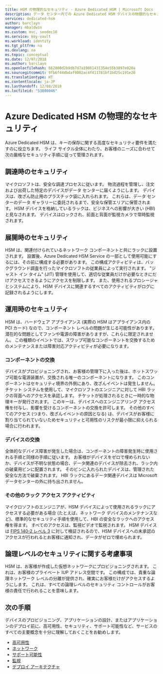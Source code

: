 ```yaml
---
title: HSM の物理的なセキュリティ - Azure Dedicated HSM | Microsoft Docs
description: データ センター内での Azure Dedicated HSM デバイスの物理的なセキュリティに関する情報
services: dedicated-hsm
author: barclayn
manager: mbaldwin
ms.custom: mvc, seodec18
ms.service: key-vault
ms.workload: identity
ms.tgt_pltfrm: na
ms.devlang: na
ms.topic: conceptual
ms.date: 12/07/2018
ms.author: barclayn
ms.openlocfilehash: 662800d2b9db7d7a19861431354e55b3897e020a
ms.sourcegitcommit: 9fb6f44dbdaf9002ac4f411781bf1bd25c191e26
ms.translationtype: HT
ms.contentlocale: ja-JP
ms.lasthandoff: 12/08/2018
ms.locfileid: "53080046"
---
```

# <a name="azure-dedicated-hsm-physical-security"></a>Azure Dedicated HSM の物理的なセキュリティ

Azure Dedicated HSM は、キーの保存に関する高度なセキュリティ要件を満たすのに役立ちます。 ライフ サイクル全体にわたり、お客様のニーズに合わせて次の厳格なセキュリティ手順に従って管理されます。

## <a name="security-through-procurement"></a>調達時のセキュリティ

マイクロソフトは、安全な調達プロセスに従います。 物流過程を管理し、注文および出荷した特定のデバイスがデータ センターに届くようにします。 デバイスは、改ざん防止用のプラスチック袋に入れられます。 これらは、データ センターのデータ ギャラリーに委託されるまで、安全な保管エリアに保管されます。  HSM デバイスを格納しているラックは、ビジネスへの影響が大きい (HBI) と見なされます。 デバイスはロックされ、前面と背面が監視カメラで常時監視されます。

## <a name="security-through-deployment"></a>展開時のセキュリティ

HSM は、関連付けられているネットワーク コンポーネントと共にラックに設置されます。 設置後、Azure Dedicated HSM Service の一部として使用可能にするには、その前に構成する必要があります。 この構成アクティビティは、バックグラウンド調査を行ったマイクロソフトの従業員によって実行されます。 "ジャスト イン タイム" (JIT) 管理を使用して、適切な従業員だけが必要なときにだけアクセスできるようにアクセスを制限します。 また、使用されるプロシージャとシステムにより、HSM デバイスに関連するすべてのアクティビティがログに記録されるようにします。

## <a name="security-in-operations"></a>運用時のセキュリティ

HSM は、ハードウェア アプライアンス (実際の HSM はアプライアンス内の PCI カード) なので、コンポーネント レベルの問題が生じる可能性があります。 潜在的な問題としてファンや電源の障害がありますが、これらに限定されません。 この種類のイベントでは、スワップ可能なコンポーネントを交換するためのメンテナンスまたは障害対応アクティビティが必要になります。

### <a name="component-replacement"></a>コンポーネントの交換

デバイスがプロビジョニングされ、お客様の管理下に入った後は、ホットスワップ可能な電源装置が、交換される唯一のコンポーネントになります。 このコンポーネントはセキュリティ境界の外側にあり、改ざんイベントは発生しません。 チケット システムを使用して、マイクロソフトのエンジニアに対して HBI ラックの背面へのアクセスを承認します。 チケットが処理されるときに一時的な物理キーが発行されます。 このキーは、デバイスへのエンジニアリング アクセス権を付与し、影響を受けるコンポーネントの交換を許可します。 その他のすべてのアクセス (つまり、改ざんイベントの原因となる) は、デバイスがお客様に割り当てられていないためセキュリティと可用性のリスクが最小限に抑えられる場合に行われます。  

### <a name="device-replacement"></a>デバイスの交換

全体的なデバイス障害が発生した場合は、コンポーネントの障害発生時に使用される手順と同様の手順に従います。 お客様がデバイスをゼロで埋められないか、デバイスが不明な状態の場合、データ関連のデバイスが除去され、ラック内の破棄用ビンに配置されます。 そのビンに入れられたデバイスは、管理された安全な方法で破棄されます。 HBI ラックにあるデータ関連デバイスは Microsoft データセンターの外に持ち出されません。

### <a name="other-rack-access-activities"></a>その他のラック アクセス アクティビティ

マイクロソフトのエンジニアが、HSM デバイスによって使用されるラックにアクセスする必要がある場合 (たとえば、ネットワーク デバイスのメンテナンスなど)、標準的なセキュリティ手順を使用して、HBI の安全なラックへのアクセス権を得ます。 すべてのアクセスは、監視ビデオで監視されます。 HSM デバイスは [FIPS 140-2 レベル 3](https://nvlpubs.nist.gov/nistpubs/FIPS/NIST.FIPS.140-2.pdf) に対して検証されるので、HSM デバイスへの未承認のアクセスが行われるとお客様に通知され、データがゼロで埋められます。

## <a name="logical-level-security-considerations"></a>論理レベルのセキュリティに関する考慮事項

HSM は、お客様が作成した仮想ネットワークにプロビジョニングされます。 これは、お客様のプライベート IUP アドレス空間です。  この構成では、貴重な論理ネットワーク レベルの分離が提供され、確実にお客様だけがアクセスするようにします。 これは、すべての論理レベルのセキュリティ コントロールがお客様の責任で行われることを意味します。

## <a name="next-steps"></a>次の手順

デバイスのプロビジョニング、アプリケーションの設計、またはアプリケーションのデプロイ前に、高可用性、セキュリティ、サポート可能性など、サービスのすべての主要概念を十分に理解しておくことをお勧めします。

* [高可用性](high-availability.md)
* [ネットワーク](networking.md)
* [サポート可能性](supportability.md)
* [監視](monitoring.md)
* [デプロイ アーキテクチャ](deployment-architecture.md)